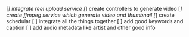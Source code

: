 [*] integrate reel upload service
[*] create controllers to generate video
[*] create ffmpeg service which generate video and thumbnail
[*] create schedular 
[ ] integrate all the things together
[ ] add good keywords and caption
[ ] add audio metadata like artist and other good info

